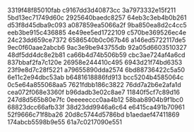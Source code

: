 3319f48f85010fab
c9167dd3d40873cc
3a7973332e15f211
5bd13ec71749d60c
2925640baedc8257
64eb3c3eb4b0b261
d53f8d45dba9c093
a087859ea5066a2f
9ba850ea8d2c4cc5
eeb3be915c436885
4e49ee5ed1722109
c570be369526ec4e
24c23dd659ce7372
6586540b0c067b46
a146ed5722117de5
9ec0f60aae2abcb6
9ac3e9be943755db
92a05d6603510327
48df5dd4dc8e2b81
ca66b4d74b506b59
cbc3ae724af4a6cd
837bbaf2fa7c120e
26958e244410c495
6943d21f74bd6353
23f9e8d7c28f5221
a79655890dda2574
6bd88736422c5a50
6e11c2e94dbc53ab
b6481618886fd913
bcc5204b4585064c
0c5e64a855068aa5
7621fdbb186c3822
76dd7a2b6e2afa1d
cea072f068e3360f
b96dadb3e02c8ae7
11840f5cf7c89d16
247d8d565b80e7fc
0eeeeeccc0aa4b12
58bab8904b9f1bc0
68823dcc66afb33f
38d23dd9946a6c64
e6415ca491b70961
52f9666c71f8ba26
20d8c5744d5786bd
b1aedaef47411869
174abcb5598b9e55
61a7c0217090e551
